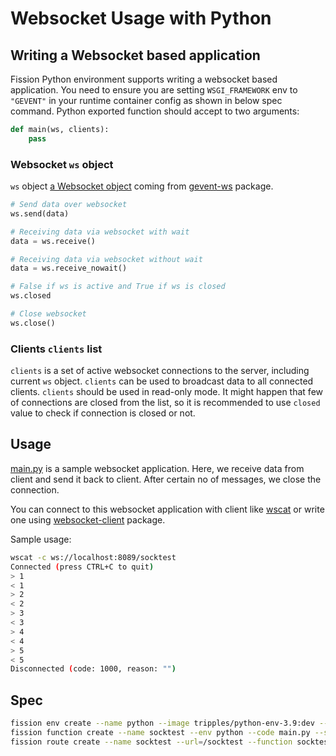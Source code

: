 # Websocket Usage with Python

## Writing a Websocket based application

Fission Python environment supports writing a websocket based application.
You need to ensure you are setting `WSGI_FRAMEWORK` env to `"GEVENT"` in your runtime container config as shown in below spec command.
Python exported function should accept to two arguments:

```python
def main(ws, clients):
    pass
```

### Websocket `ws` object

`ws` object [a Websocket object](https://github.com/imachug/gevent-ws/blob/450fac5cb5a9992c3eab30a2a91ed28d6a284214/gevent_ws/__init__.py#L25) coming from [gevent-ws](https://pypi.org/project/gevent-ws/) package.

```python
# Send data over websocket
ws.send(data)

# Receiving data via websocket with wait
data = ws.receive()

# Receiving data via websocket without wait
data = ws.receive_nowait()

# False if ws is active and True if ws is closed
ws.closed

# Close websocket
ws.close()
```

### Clients `clients` list

`clients` is a set of active websocket connections to the server, including current `ws` object.
`clients` can be used to broadcast data to all connected clients.
`clients` should be used in read-only mode.
It might happen that few of connections are closed from the list, so it is recommended to use `closed` value to check if connection is closed or not.

## Usage

[main.py](./main.py) is a sample websocket application.
Here, we receive data from client and send it back to client.
After certain no of messages, we close the connection.

You can connect to this websocket application with client like [wscat](https://github.com/websockets/wscat) or write one using [websocket-client](https://pypi.org/project/websocket-client/) package.

Sample usage:

```bash
wscat -c ws://localhost:8089/socktest
Connected (press CTRL+C to quit)
> 1
< 1
> 2
< 2
> 3
< 3
> 4
< 4
> 5
< 5
Disconnected (code: 1000, reason: "")
```

## Spec

```bash
fission env create --name python --image tripples/python-env-3.9:dev --runtime-env WSGI_FRAMEWORK=GEVENT --spec
fission function create --name socktest --env python --code main.py --spec
fission route create --name socktest --url=/socktest --function socktest --spec
```
